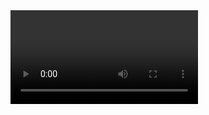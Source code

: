                                                       
                                                 
<mian>
  <head>
    <video surce="videos/7 AWESOME LIFE HACKS!!!!!mp4" autoplay controls>
      
  </head>
  <h1><em> my first project</em></h1>
       <h2>learn the programming and coding on HTML 5</h2>
         
   </main>
 <hr>
    <body>  
                                                                <!--body-->
    <p><en>the Programming is something new about me I heard that from my closest friend The surprise When he asked for my advice about the field he wanted to choose in his career I always advised him about the world of computers because he was and he still in my eyes a intelligent friend 
       Two years later, my friend in the real world of programming, he learned a lot of important things in programming and coding and became proficient English language 
       now in my eyes he is super star i became very Interested in what my closest friend is doing He inspired me and encouraged me and he gave me a very precious video for beginning learn the programing
      <a href="https://www.youtube.com/watch?v=F9GujgK0y2M">Coding is not difficult | Mark Zukerberg</a>
       Everyone encourages you and supports you and All they are confirms you don't must to be a engineer or a genius for start your programing and coding well my friend <strong> WHY NOT </strong> let's we trying .
       he created and explain to me a success program to beginning learn the programming and coding 
  He introduced me to HTML5 and he say if you learn HTML5 day after day with love and Perseverance and patience i promise you will success on after one year and he say if you must to understand anything on programing and coding in HTML5 please check up your bible HTML5
   <a href="https://www.w3schools.com/">W3Schools Online Web Tutorials</a> as he create a count for me on <a href="https://www.freecodecamp.org/">freecodecamp</a>
   i started to learning my first time on coding and programming OMG The first share was very impressive and i found a lot of challenges i call my friend when i need a help and always he be beside me <strong>THANK YOU MY FRIEND </strong>after one week my friend he come to me and he say Hamza you must to prove what you learned on HTML5 and he give me a lovely site <a href="https://github.com/">The world's leading software development platform · GitHub</a> now i keep learning to day i prove to myself and to my friend i can write a some coding and i will learn how i can put pictures  and videos in my project </en></p>
  </body>
                                                                <!--footer-->
    <footer>
      <p><strong>Posted by: Mr Hamza Chellouf </strong></p>
      <p>Contact information:<a href="hamza21chellouf@gmail.com">hamza21chellouf@gmail.com</a>
      </footer>
      
                                                            
  
       

       
                                                              
 

   
